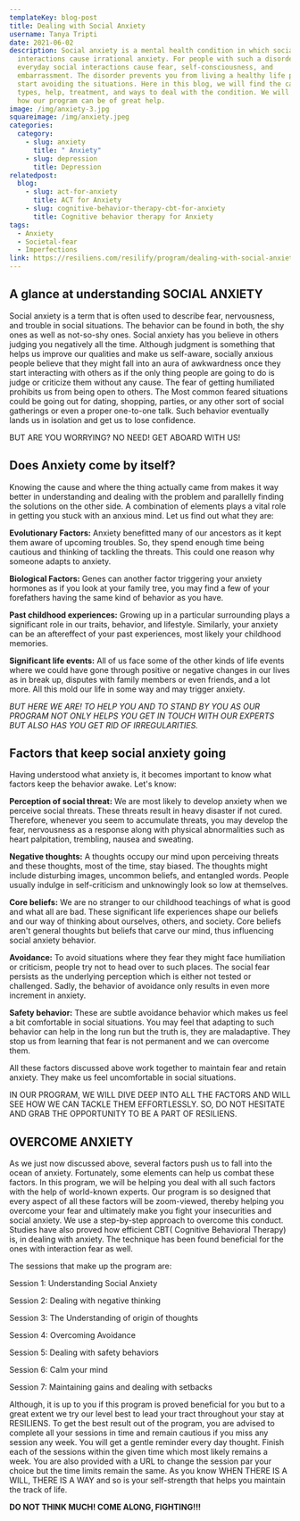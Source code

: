 ```yaml
---
templateKey: blog-post
title: Dealing with Social Anxiety
username: Tanya Tripti
date: 2021-06-02
description: Social anxiety is a mental health condition in which social
  interactions cause irrational anxiety. For people with such a disorder,
  everyday social interactions cause fear, self-consciousness, and
  embarrassment. The disorder prevents you from living a healthy life plus you
  start avoiding the situations. Here in this blog, we will find the causes,
  types, help, treatment, and ways to deal with the condition. We will also see,
  how our program can be of great help.
image: /img/anxiety-3.jpg
squareimage: /img/anxiety.jpeg
categories:
  category:
    - slug: anxiety
      title: " Anxiety"
    - slug: depression
      title: Depression
relatedpost:
  blog:
    - slug: act-for-anxiety
      title: ACT for Anxiety
    - slug: cognitive-behavior-therapy-cbt-for-anxiety
      title: Cognitive behavior therapy for Anxiety
tags:
  - Anxiety
  - Societal-fear
  - Imperfections
link: https://resiliens.com/resilify/program/dealing-with-social-anxiety
---
```

<!--StartFragment-->

## **A glance at understanding SOCIAL ANXIETY**

Social anxiety is a term that is often used to describe fear, nervousness, and trouble in social situations. The behavior can be found in both, the shy ones as well as not-so-shy ones. Social anxiety has you believe in others judging you negatively all the time. Although judgment is something that helps us improve our qualities and make us self-aware, socially anxious people believe that they might fall into an aura of awkwardness once they start interacting with others as if the only thing people are going to do is judge or criticize them without any cause. The fear of getting humiliated prohibits us from being open to others. The Most common feared situations could be going out for dating, shopping, parties, or any other sort of social gatherings or even a proper one-to-one talk. Such behavior eventually lands us in isolation and get us to lose confidence. 

BUT ARE YOU WORRYING? NO NEED! GET ABOARD WITH US!

## Does Anxiety come by itself?

Knowing the cause and where the thing actually came from makes it way better in understanding and dealing with the problem and parallelly finding the solutions on the other side. A combination of elements plays a vital role in getting you stuck with an anxious mind. Let us find out what they are:

**Evolutionary Factors:** Anxiety benefitted many of our ancestors as it kept them aware of upcoming troubles. So, they spend enough time being cautious and thinking of tackling the threats. This could one reason why someone adapts to anxiety.

**Biological Factors:** Genes can another factor triggering your anxiety hormones as if you look at your family tree, you may find a few of your forefathers having the same kind of behavior as you have.

**Past childhood experiences:** Growing up in a particular surrounding plays a significant role in our traits, behavior, and lifestyle. Similarly, your anxiety can be an aftereffect of your past experiences, most likely your childhood memories.

**Significant life events:** All of us face some of the other kinds of life events where we could have gone through positive or negative changes in our lives as in break up, disputes with family members or even friends, and a lot more. All this mold our life in some way and may trigger anxiety.

*BUT HERE WE ARE! TO HELP YOU AND TO STAND BY YOU AS OUR PROGRAM NOT ONLY HELPS YOU GET IN TOUCH WITH OUR EXPERTS BUT ALSO HAS YOU GET RID OF IRREGULARITIES.*

## **Factors that keep social anxiety going**

Having understood what anxiety is, it becomes important to know what factors keep the behavior awake. Let's know:

**Perception of social threat:** We are most likely to develop anxiety when we perceive social threats. These threats result in heavy disaster if not cured. Therefore, whenever you seem to accumulate threats, you may develop the fear, nervousness as a response along with physical abnormalities such as heart palpitation, trembling, nausea and sweating.

**Negative thoughts:** A thoughts occupy our mind upon perceiving threats and these thoughts, most of the time, stay biased. The thoughts might include disturbing images, uncommon beliefs, and entangled words. People usually indulge in self-criticism and unknowingly look so low at themselves.

**Core beliefs:** We are no stranger to our childhood teachings of what is good and what all are bad. These significant life experiences shape our beliefs and our way of thinking about ourselves, others, and society. Core beliefs aren't general thoughts but beliefs that carve our mind, thus influencing social anxiety behavior.

**Avoidance:** To avoid situations where they fear they might face humiliation or criticism, people try not to head over to such places. The social fear persists as the underlying perception which is either not tested or challenged. Sadly, the behavior of avoidance only results in even more increment in anxiety.

**Safety behavior:** These are subtle avoidance behavior which makes us feel a bit comfortable in social situations. You may feel that adapting to such behavior can help in the long run but the truth is, they are maladaptive. They stop us from learning that fear is not permanent and we can overcome them.

All these factors discussed above work together to maintain fear and retain anxiety. They make us feel uncomfortable in social situations. 

IN OUR PROGRAM, WE WILL DIVE DEEP INTO ALL THE FACTORS AND WILL SEE HOW WE CAN TACKLE THEM EFFORTLESSLY. SO, DO NOT HESITATE AND GRAB THE OPPORTUNITY TO BE A PART OF RESILIENS.

## **OVERCOME ANXIETY**

As we just now discussed above, several factors push us to fall into the ocean of anxiety. Fortunately, some elements can help us combat these factors. In this program, we will be helping you deal with all such factors with the help of world-known experts. Our program is so designed that every aspect of all these factors will be zoom-viewed, thereby helping you overcome your fear and ultimately make you fight your insecurities and social anxiety. We use a step-by-step approach to overcome this conduct. Studies have also proved how efficient CBT( Cognitive Behavioral Therapy) is, in dealing with anxiety. The technique has been found beneficial for the ones with interaction fear as well.

The sessions that make up the program are: 

Session 1: Understanding Social Anxiety

Session 2: Dealing with negative thinking

Session 3: The Understanding of origin of thoughts

Session 4: Overcoming Avoidance 

Session 5: Dealing with safety behaviors 

Session 6: Calm your mind 

Session 7: Maintaining gains and dealing with setbacks

Although, it is up to you if this program is proved beneficial for you but to a great extent we try our level best to lead your tract throughout your stay at RESILIENS. To get the best result out of the program, you are advised to complete all your sessions in time and remain cautious if you miss any session any week. You will get a gentle reminder every day thought. Finish each of the sessions within the given time which most likely remains a week. You are also provided with a URL to change the session par your choice but the time limits remain the same. As you know WHEN THERE IS A WILL, THERE IS A WAY and so is your self-strength that helps you maintain the track of life.

**DO NOT THINK MUCH! COME ALONG, FIGHTING!!!**

<!--EndFragment-->